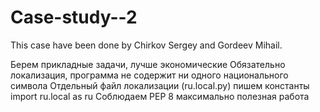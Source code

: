 # Case-study--2
This case have been done by Chirkov Sergey and Gordeev Mihail.

Берем прикладные задачи, лучше экономические
Обязательно локализация, программа не содержит ни одного национального символа
Отдельный файл локализации (ru.local.py) пишем константы
import ru.local as ru
Соблюдаем PEP 8
максимально полезная работа
